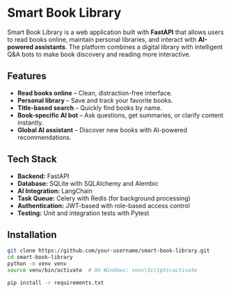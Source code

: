 # Smart Book Library

Smart Book Library is a web application built with **FastAPI** that allows users to read books online, maintain personal libraries, and interact with **AI-powered assistants**. The platform combines a digital library with intelligent Q&A bots to make book discovery and reading more interactive.

## Features
- **Read books online** – Clean, distraction-free interface.  
- **Personal library** – Save and track your favorite books.  
- **Title-based search** – Quickly find books by name.  
- **Book-specific AI bot** – Ask questions, get summaries, or clarify content instantly.  
- **Global AI assistant** – Discover new books with AI-powered recommendations.  

## Tech Stack
- **Backend:** FastAPI  
- **Database:** SQLite with SQLAlchemy and Alembic  
- **AI Integration:** LangChain  
- **Task Queue:** Celery with Redis (for background processing)  
- **Authentication:** JWT-based with role-based access control  
- **Testing:** Unit and integration tests with Pytest  

## Installation
```bash
git clone https://github.com/your-username/smart-book-library.git
cd smart-book-library
python -m venv venv
source venv/bin/activate  # On Windows: venv\Scripts\activate

pip install -r requirements.txt
